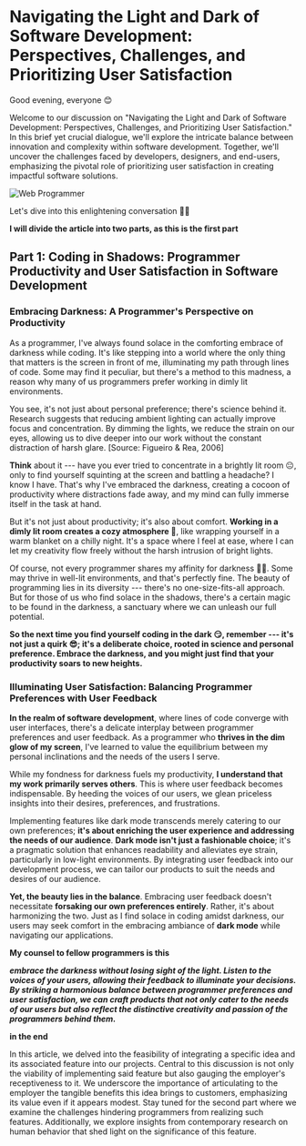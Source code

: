 # Navigating the Light and Dark of Software Development: Perspectives, Challenges, and Prioritizing User Satisfaction

Good evening, everyone 😊

Welcome to our discussion on "Navigating the Light and Dark of Software Development: Perspectives, Challenges, and Prioritizing User Satisfaction." In this brief yet crucial dialogue, we'll explore the intricate balance between innovation and complexity within software development. Together, we'll uncover the challenges faced by developers, designers, and end-users, emphasizing the pivotal role of prioritizing user satisfaction in creating impactful software solutions.

![Web Programmer](https://drive.google.com/thumbnail?id=1ytUWbUVX30kZVFhwvQGTFEwbZ4z-kMH1&sz=w2000)
 
Let's dive into this enlightening conversation 💪😎

**I will divide the article into two parts, as this is the first part**

## Part 1: Coding in Shadows: Programmer Productivity and User Satisfaction in Software Development

### Embracing Darkness: A Programmer's Perspective on Productivity

As a programmer, I've always found solace in the comforting embrace of darkness while coding. It's like stepping into a world where the only thing that matters is the screen in front of me, illuminating my path through lines of code. Some may find it peculiar, but there's a method to this madness, a reason why many of us programmers prefer working in dimly lit environments.

You see, it's not just about personal preference; there's science behind it. Research suggests that reducing ambient lighting can actually improve focus and concentration. By dimming the lights, we reduce the strain on our eyes, allowing us to dive deeper into our work without the constant distraction of harsh glare. [Source: Figueiro & Rea, 2006]

**Think** about it --- have you ever tried to concentrate in a brightly lit room 😐, only to find yourself squinting at the screen and battling a headache? I know I have. That's why I've embraced the darkness, creating a cocoon of productivity where distractions fade away, and my mind can fully immerse itself in the task at hand.

But it's not just about productivity; it's also about comfort. **Working in a dimly lit room creates a cozy atmosphere 🙂**, like wrapping yourself in a warm blanket on a chilly night. It's a space where I feel at ease, where I can let my creativity flow freely without the harsh intrusion of bright lights.

Of course, not every programmer shares my affinity for darkness 🤔😞. Some may thrive in well-lit environments, and that's perfectly fine. The beauty of programming lies in its diversity --- there's no one-size-fits-all approach. But for those of us who find solace in the shadows, there's a certain magic to be found in the darkness, a sanctuary where we can unleash our full potential.

**So the next time you find yourself coding in the dark 😏, remember --- it's not just a quirk 😎; it's a deliberate choice, rooted in science and personal preference. Embrace the darkness, and you might just find that your productivity soars to new heights.**

### Illuminating User Satisfaction: Balancing Programmer Preferences with User Feedback

**In the realm of software development**, where lines of code converge with user interfaces, there's a delicate interplay between programmer preferences and user feedback. As a programmer who **thrives in the dim glow of my screen**, I've learned to value the equilibrium between my personal inclinations and the needs of the users I serve.

While my fondness for darkness fuels my productivity, **I understand that my work primarily serves others**. This is where user feedback becomes indispensable. By heeding the voices of our users, we glean priceless insights into their desires, preferences, and frustrations.

Implementing features like dark mode transcends merely catering to our own preferences; **it's about enriching the user experience and addressing the needs of our audience**. **Dark mode isn't just a fashionable choice**; it's a pragmatic solution that enhances readability and alleviates eye strain, particularly in low-light environments. By integrating user feedback into our development process, we can tailor our products to suit the needs and desires of our audience.

**Yet, the beauty lies in the balance**. Embracing user feedback doesn't necessitate **forsaking our own preferences entirely**. Rather, it's about harmonizing the two. Just as I find solace in coding amidst darkness, our users may seek comfort in the embracing ambiance of **dark mode** while navigating our applications.

**My counsel to fellow programmers is this**

***embrace the darkness without losing sight of the light. Listen to the voices of your users, allowing their feedback to illuminate your decisions. By striking a harmonious balance between programmer preferences and user satisfaction, we can craft products that not only cater to the needs of our users but also reflect the distinctive creativity and passion of the programmers behind them.***

**in the end**

In this article, we delved into the feasibility of integrating a specific idea and its associated feature into our projects. Central to this discussion is not only the viability of implementing said feature but also gauging the employer's receptiveness to it. We underscore the importance of articulating to the employer the tangible benefits this idea brings to customers, emphasizing its value even if it appears modest. Stay tuned for the second part where we examine the challenges hindering programmers from realizing such features. Additionally, we explore insights from contemporary research on human behavior that shed light on the significance of this feature.